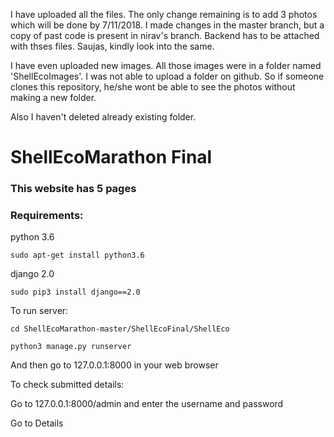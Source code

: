 I have uploaded all the files. The only change remaining is to add 3 photos which will be done by 7/11/2018. I made changes in the master branch, but a copy of past code is present in nirav's branch. Backend has to be attached with thses files.
Saujas, kindly look into the same.

I have even uploaded new images. All those images were in a folder named 'ShellEcoImages'. I was not able to upload a folder on github. So if someone clones this repository, he/she wont be able to see the photos without making a new folder.

Also I haven't deleted already existing folder.

# ShellEcoMarathon Final

### This website has 5 pages

### Requirements:

python 3.6
```shell
sudo apt-get install python3.6
```

django 2.0
```shell
sudo pip3 install django==2.0
```
To run server:
```shell
cd ShellEcoMarathon-master/ShellEcoFinal/ShellEco

python3 manage.py runserver
```

And then go to 127.0.0.1:8000 in your web browser

To check submitted details:

Go to 127.0.0.1:8000/admin and enter the username and password 

Go to Details
